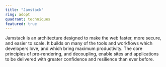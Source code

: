 ```yaml
---
title: "Jamstack"
ring: adopt
quadrant: techniques
featured: true
---
```


Jamstack is an architecture designed to make the web faster, more secure, and easier to scale. It
builds on many of the tools and workflows which developers love, and which bring maximum
productivity. The core principles of pre-rendering, and decoupling, enable sites and applications to
be delivered with greater confidence and resilience than ever before. 